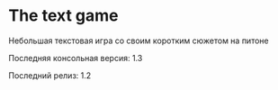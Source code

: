 # The text game

Небольшая текстовая игра со своим коротким сюжетом на питоне

Последняя консольная версия: 1.3

Последний релиз: 1.2
